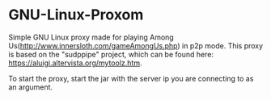 # GNU-Linux-Proxom
Simple GNU Linux proxy made for playing Among Us(http://www.innersloth.com/gameAmongUs.php) in p2p mode. This proxy is based on the "sudppipe" project, which can be found here: https://aluigi.altervista.org/mytoolz.htm.

To start the proxy, start the jar with the server ip you are connecting to as an argument.
